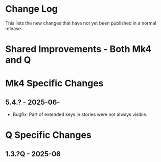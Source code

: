 # Change Log

This lists the new changes that have not yet been published in a normal release.

# Shared Improvements - Both Mk4 and Q



# Mk4 Specific Changes

## 5.4.? - 2025-06-

- Bugfix: Part of extended keys in stories were not always visible.


# Q Specific Changes

## 1.3.?Q - 2025-06


